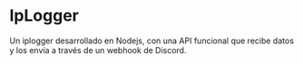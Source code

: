 # IpLogger
Un iplogger desarrollado en Nodejs, con una API funcional que recibe datos y los envía a través de un webhook de Discord.
